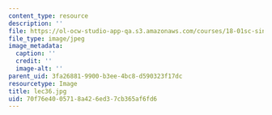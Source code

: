 ```yaml
---
content_type: resource
description: ''
file: https://ol-ocw-studio-app-qa.s3.amazonaws.com/courses/18-01sc-single-variable-calculus-fall-2010/70f76e4005718a426ed37cb365af6fd6_lec36.jpg
file_type: image/jpeg
image_metadata:
  caption: ''
  credit: ''
  image-alt: ''
parent_uid: 3fa26881-9900-b3ee-4bc8-d590323f17dc
resourcetype: Image
title: lec36.jpg
uid: 70f76e40-0571-8a42-6ed3-7cb365af6fd6
---
```

